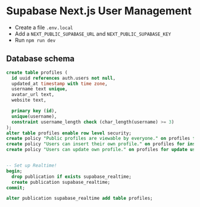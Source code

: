 # Supabase Next.js User Management

- Create a file `.env.local`
- Add a `NEXT_PUBLIC_SUPABASE_URL` and `NEXT_PUBLIC_SUPABASE_KEY`
- Run `npm run dev`

## Database schema

```sql
create table profiles (
  id uuid references auth.users not null,
  updated_at timestamp with time zone,
  username text unique,
  avatar_url text,
  website text,

  primary key (id),
  unique(username),
  constraint username_length check (char_length(username) >= 3)
);
alter table profiles enable row level security;
create policy "Public profiles are viewable by everyone." on profiles for select using (true);
create policy "Users can insert their own profile." on profiles for insert with check (auth.uid() = id);
create policy "Users can update own profile." on profiles for update using (auth.uid() = id);


-- Set up Realtime!
begin;
  drop publication if exists supabase_realtime;
  create publication supabase_realtime;
commit;

alter publication supabase_realtime add table profiles;
```
